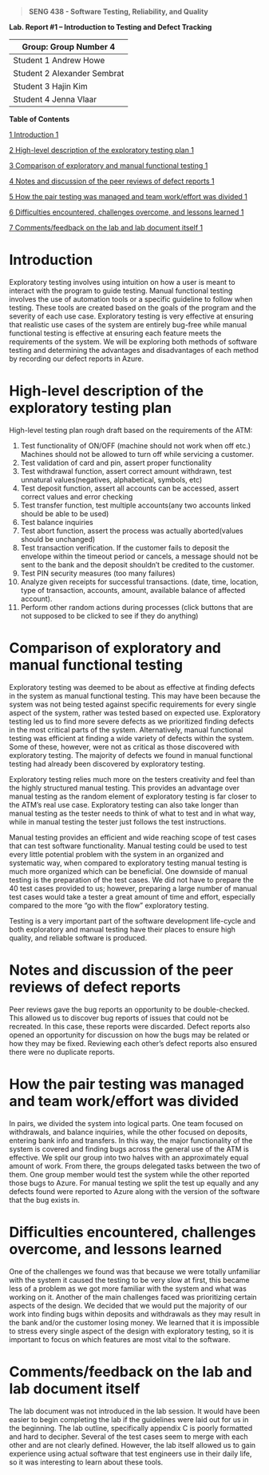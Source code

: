 
>   **SENG 438 - Software Testing, Reliability, and Quality**


**Lab. Report \#1 – Introduction to Testing and Defect Tracking**


| Group: Group Number 4 |
|---------------------|
| Student 1 Andrew Howe
| Student 2 Alexander Sembrat
| Student 3 Hajin Kim
| Student 4 Jenna Vlaar


**Table of Contents**


[1 Introduction 1](https://github.com/AlexSembrat/Seng438-a1/blob/main/seng438-a1-group4.md#introduction)

[2 High-level description of the exploratory testing plan   1](#_Toc439194678)

[3 Comparison of exploratory and manual functional testing  1](#_Toc439194679)

[4 Notes and discussion of the peer reviews of defect reports   1](#_Toc439194680)

[5 How the pair testing was managed and team work/effort was
divided 1](#_Toc439194681)

[6 Difficulties encountered, challenges overcome, and lessons
learned 1](#_Toc439194682)

[7 Comments/feedback on the lab and lab document itself 1](#_Toc439194683)




# Introduction

Exploratory testing involves using intuition on how a user is meant to interact with the program to guide testing. Manual functional testing involves the use of automation tools or a specific guideline to follow when testing. These tools are created based on the goals of the program and the severity of each use case. Exploratory testing is very effective at ensuring that realistic use cases of the system are entirely bug-free while manual functional testing is effective at ensuring each feature meets the requirements of the system. We will be exploring both methods of software testing and determining the advantages and disadvantages of each method by recording our defect reports in Azure. 


# High-level description of the exploratory testing plan

High-level testing plan rough draft based on the requirements of the ATM:

1. Test functionality of ON/OFF (machine should not work when off etc.) Machines should not be allowed to turn off while servicing a customer.
2. Test validation of card and pin, assert proper functionality
3. Test withdrawal function, assert correct amount withdrawn, test unnatural values(negatives, alphabetical, symbols, etc)
4. Test deposit function, assert all accounts can be accessed, assert correct values and error checking
5. Test transfer function, test multiple accounts(any two accounts linked should be able to be used)
6. Test balance inquiries
7. Test abort function, assert the process was actually aborted(values should be unchanged)
8. Test transaction verification. If the customer fails to deposit the envelope within the timeout period or cancels, a message should not be sent to the bank and the deposit shouldn’t be credited to the customer.
9. Test PIN security measures (too many failures)
10. Analyze given receipts for successful transactions. (date, time, location, type of transaction, accounts, amount, available balance of affected account).
11. Perform other random actions during processes (click buttons that are not supposed to be clicked to see if they do anything)


# Comparison of exploratory and manual functional testing


Exploratory testing was deemed to be about as effective at finding defects in the system as manual functional testing. This may have been because the system was not being tested against specific requirements for every single aspect of the system, rather was tested based on expected use. Exploratory testing led us to find more severe defects as we prioritized finding defects in the most critical parts of the system. Alternatively, manual functional testing was efficient at finding a wide variety of defects within the system. Some of these, however, were not as critical as those discovered with exploratory testing. The majority of defects we found in manual functional testing had already been discovered by exploratory testing.

Exploratory testing relies much more on the testers creativity and feel than the highly structured manual testing. This provides an advantage over manual testing as the random element of exploratory testing is far closer to the ATM’s real use case. Exploratory testing can also take longer than manual testing as the tester needs to think of what to test and in what way, while in manual testing the tester just follows the test instructions.

Manual testing provides an efficient and wide reaching scope of test cases that can test software functionality. Manual testing could be used to test every little potential problem with the system in an organized and systematic way, when compared to exploratory testing manual testing is much more organized which can be beneficial. One downside of manual testing is the preparation of the test cases. We did not have to prepare the 40 test cases provided to us; however, preparing a large number of manual test cases would take a tester a great amount of time and effort, especially compared to the more “go with the flow” exploratory testing.

Testing is a very important part of the software development life-cycle and both exploratory and manual testing have their places to ensure high quality, and reliable software is produced.

# Notes and discussion of the peer reviews of defect reports

Peer reviews gave the bug reports an opportunity to be double-checked. This allowed us to discover bug reports of issues that could not be recreated. In this case, these reports were discarded. Defect reports also opened an opportunity for discussion on how the bugs may be related or how they may be fixed. Reviewing each other’s defect reports also ensured there were no duplicate reports.

# How the pair testing was managed and team work/effort was divided

In pairs, we divided the system into logical parts. One team focused on withdrawals, and balance inquiries, while the other focused on deposits, entering bank info and transfers. In this way, the major functionality of the system is covered and finding bugs across the general use of the ATM is effective. 
We split our group into two halves with an approximately equal amount of work. From there, the groups delegated tasks between the two of them. One group member would test the system while the other reported those bugs to Azure. 
For manual testing we split the test up equally and any defects found were reported to Azure along with the version of the software that the bug exists in.

# Difficulties encountered, challenges overcome, and lessons learned


One of the challenges we found was that because we were totally unfamiliar with the system it caused the testing to be very slow at first, this became less of a problem as we got more familiar with the system and what was working on it. Another of the main challenges faced was prioritizing certain aspects of the design. We decided that we would put the majority of our work into finding bugs within deposits and withdrawals as they may result in the bank and/or the customer losing money. We learned that it is impossible to stress every single aspect of the design with exploratory testing, so it is important to focus on which features are most vital to the software.

# Comments/feedback on the lab and lab document itself


The lab document was not introduced in the lab session. It would have been easier to begin completing the lab if the guidelines were laid out for us in the beginning. The lab outline, specifically appendix C is poorly formatted and hard to decipher. Several of the test cases seem to merge with each other and are not clearly defined. However, the lab itself allowed us to gain experience using actual software that test engineers use in their daily life, so it was interesting to learn about these tools. 
